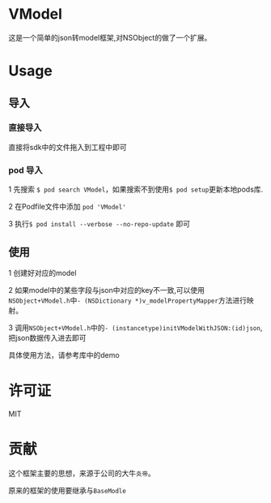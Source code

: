 # VModel
这是一个简单的json转model框架,对NSObject的做了一个扩展。


# Usage

## 导入

### 直接导入

直接将sdk中的文件拖入到工程中即可
### pod 导入
1 先搜索 `$ pod search VModel`，如果搜索不到使用`$ pod setup`更新本地pods库.

2 在Podfile文件中添加 `pod 'VModel'`

3 执行`$ pod install --verbose --no-repo-update` 即可



## 使用
1 创建好对应的model

2 如果model中的某些字段与json中对应的key不一致,可以使用`NSObject+VModel.h`中`- (NSDictionary *)v_modelPropertyMapper`方法进行映射。

3 调用`NSObject+VModel.h`中的`- (instancetype)initVModelWithJSON:(id)json`,把json数据传入进去即可

具体使用方法，请参考库中的demo



# 许可证

MIT

# 贡献
这个框架主要的思想，来源于公司的大牛`炎帝`。

原来的框架的使用要继承与`BaseModle`











